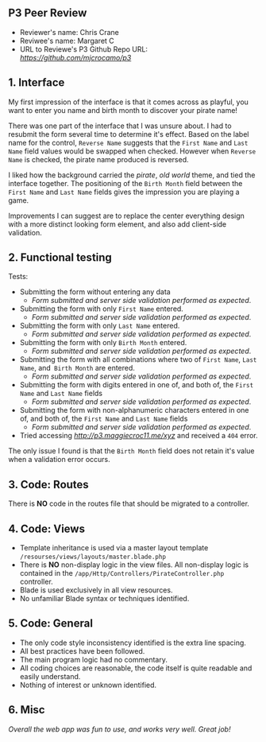 ## P3 Peer Review

+ Reviewer's name: Chris Crane
+ Reviwee's name: Margaret C
+ URL to Reviewe's P3 Github Repo URL: *<https://github.com/mjcrocamo/p3>*

## 1. Interface
My first impression of the interface is that it comes across as playful, you want to enter you name and birth month to discover your pirate name! 

There was one part of the interface that I was unsure about. I had to resubmit the form several time to determine it's effect.  Based on the label name for the control, `Reverse Name` suggests that the `First Name` and `Last Name` field values would be swapped when checked. However when `Reverse Name` is checked, the pirate name produced is reversed.

I liked how the background carried the *pirate*, *old world* theme, and tied the interface together. The positioning of the `Birth Month` field between the `First Name` and `Last Name` fields gives the impression you are playing a game.

Improvements I can suggest are to replace the center everything design with a more distinct looking form element, and also add client-side validation. 

## 2. Functional testing
Tests:

+ Submitting the form without entering any data
    * _Form submitted and server side validation performed as expected_.
+ Submitting the form with only `First Name` entered.
    * _Form submitted and server side validation performed as expected_.
+ Submitting the form with only `Last Name` entered.
    * _Form submitted and server side validation performed as expected_.
+ Submitting the form with only `Birth Month` entered.
    * _Form submitted and server side validation performed as expected_.
+ Submitting the form with all combinations where two of `First Name`, `Last Name`, and` Birth Month` are entered.
    * _Form submitted and server side validation performed as expected_.
+ Submitting the form with digits entered in one of, and both of, the `First Name` and `Last Name` fields
    * _Form submitted and server side validation performed as expected_.
+ Submitting the form with non-alphanumeric characters entered in one of, and both of, the `First Name` and `Last Name` fields
    * _Form submitted and server side validation performed as expected_.
+ Tried accessing  *<http://p3.maggiecroc11.me/xyz>* and received a `404` error.

The only issue I found is that the `Birth Month` field does not retain it's value when a validation error occurs.

## 3. Code: Routes
There is **NO** code in the routes file that should be migrated to a controller.

## 4. Code: Views
* Template inheritance is used via a master layout template `/resourses/views/layouts/master.blade.php`
* There is **NO** non-display logic in the view files. All non-display logic is contained in the `/app/Http/Controllers/PirateController.php` controller.
* Blade is used exclusively in all view resources.
* No unfamiliar Blade syntax or techniques identified. 

## 5. Code: General
* The only code style inconsistency identified is the extra line spacing.
* All best practices have been followed.
* The main program logic had no commentary.
* All coding choices are reasonable, the code itself is quite readable and easily understand.
* Nothing of interest or unknown identified.

## 6. Misc
*Overall the web app was fun to use, and works very well. Great job!*
